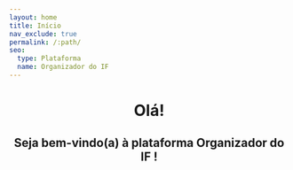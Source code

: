 ```yaml
---
layout: home
title: Início
nav_exclude: true
permalink: /:path/
seo:
  type: Plataforma
  name: Organizador do IF
---
```


# <h1 align="center"> <span style='font-weight: bold;'> Olá! </span> </h1>
## <h2 align="center">Seja bem-vindo(a) à plataforma<span style='font-weight: bold;'> Organizador do IF </span>!</h2>
